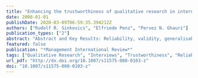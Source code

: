 ```yaml
---
title: "Enhancing the trustworthiness of qualitative research in international business"
date: 2008-01-01
publishDate: 2020-03-09T06:59:35.394212Z
authors: ["Rudolf R. Sinkovics", "Elfriede Penz", "Pervez N. Ghauri"]
publication_types: ["2"]
abstract: "Abstract and Key Results: Reliability, validity, generalisability and objectivity are fundamental concerns for quantitative researchers. For qualitative research, however, the role of these dimensions is blurred. Some researchers argue that these dimensions are not applicable to qualitative research and a qualitative researcher’s tool chest should be geared towards trustworthiness and encompass issues such as credibility, dependability, transferability and confirmability. This paper advocates the use of formalised and software-based procedures for the analysis and interpretation of qualitative interview data. It is argued that International Business research, with a focus on international datasets, equivalence issues, multiple research environments and multiple researchers, will benefit from formalisation. The use of software programmes is deemed to help to substantiate the analysis and interpretation of textual interview data."
featured: false
publication: "*Management International Review*"
tags: ["Qualitative Research", "Interviews", "Trustworthiness", "Reliability", "Equivalence", "Emic and Etic Approaches", "NVivo", "CAQDAS"]
url_pdf: "http://dx.doi.org/10.1007/s11575-008-0103-z"
doi: "10.1007/s11575-008-0103-z"
---
```


